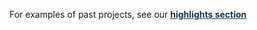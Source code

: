<p>For examples of past projects, see our <a style="color: #163752; text-decoration: underline; font-weight: bold;" href="/highlights">highlights section</a></p>
